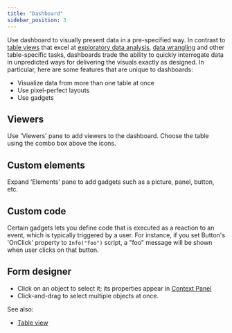 ```yaml
---
title: "Dashboard"
sidebar_position: 3
---
```


Use dashboard to visually present data in a pre-specified way. In contrast to
[table views](../datagrok/navigation/table-view.md) that excel at
[exploratory data analysis](../datagrok/solutions/domains/use-cases/eda.md),
[data wrangling](../transform/transform.md) and other table-specific tasks, dashboards trade the ability to quickly
interrogate data in unpredicted ways for delivering the visuals exactly as designed. In particular, here are some
features that are unique to dashboards:

* Visualize data from more than one table at once
* Use pixel-perfect layouts
* Use gadgets

## Viewers

Use 'Viewers' pane to add viewers to the dashboard. Choose the table using the combo box above the icons.

## Custom elements

Expand 'Elements' pane to add gadgets such as a picture, panel, button, etc.

## Custom code

Certain gadgets lets you define code that is executed as a reaction to an event, which is typically triggered by a user.
For instance, if you set Button's 'OnClick' property to `Info("foo")` script, a "foo" message will be shown when user
clicks on that button.

## Form designer

* Click on an object to select it; its properties appear in [Context Panel](../datagrok/navigation/navigation.md#context-panel)
* Click-and-drag to select multiple objects at once.

See also:

* [Table view](../datagrok/navigation/table-view.md)
